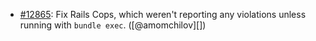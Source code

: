 * [#12865](https://github.com/rubocop/rubocop/issues/12865): Fix Rails Cops, which weren't reporting any violations unless running with `bundle exec`. ([@amomchilov][])
